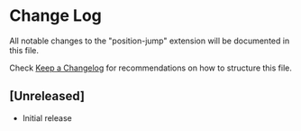 # Change Log

All notable changes to the "position-jump" extension will be documented in this file.

Check [Keep a Changelog](http://keepachangelog.com/) for recommendations on how to structure this file.

## [Unreleased]

- Initial release